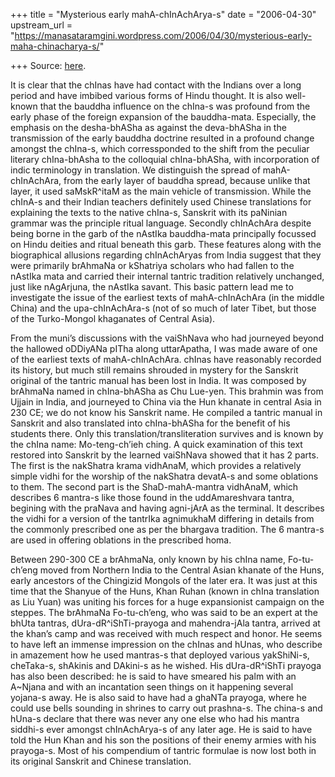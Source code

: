+++
title = "Mysterious early mahA-chInAchArya-s"
date = "2006-04-30"
upstream_url = "https://manasataramgini.wordpress.com/2006/04/30/mysterious-early-maha-chinacharya-s/"

+++
Source: [here](https://manasataramgini.wordpress.com/2006/04/30/mysterious-early-maha-chinacharya-s/).

It is clear that the chInas have had contact with the Indians over a
long period and have imbibed various forms of Hindu thought. It is also
well-known that the bauddha influence on the chIna-s was profound from
the early phase of the foreign expansion of the bauddha-mata.
Especially, the emphasis on the desha-bhASha as against the deva-bhASha
in the transmission of the early bauddha doctrine resulted in a profound
change amongst the chIna-s, which corressponded to the shift from the
peculiar literary chIna-bhAsha to the colloquial chIna-bhASha, with
incorporation of indic terminology in translation. We distinguish the
spread of mahA-chInAchAra, from the early layer of bauddha spread,
because unlike that layer, it used saMskR^itaM as the main vehicle of
transmission. While the chInA-s and their Indian teachers definitely
used Chinese translations for explaining the texts to the native
chIna-s, Sanskrit with its paNinian grammar was the principle ritual
language. Secondly chInAchAra despite being borne in the garb of the
nAstIka bauddha-mata principally focussed on Hindu deities and ritual
beneath this garb. These features along with the biographical allusions
regarding chInAchAryas from India suggest that they were primarily
brAhmaNa or kShatriya scholars who had fallen to the nAstIka mata and
carried their internal tantric tradition relatively unchanged, just like
nAgArjuna, the nAstIka savant. This basic pattern lead me to investigate
the issue of the earliest texts of mahA-chInAchAra (in the middle China)
and the upa-chInAchAra-s (not of so much of later Tibet, but those of
the Turko-Mongol khaganates of Central Asia).

From the muni’s discussions with the vaiShNava who had journeyed beyond
the hallowed oDDiyANa pITha along uttarApatha, I was made aware of one
of the earliest texts of mahA-chInAchAra. chInas have reasonably
recorded its history, but much still remains shrouded in mystery for the
Sanskrit original of the tantric manual has been lost in India. It was
composed by brAhmaNa named in chIna-bhASha as Chu Lue-yen. This brahmin
was from Ujjain in India, and journeyed to China via the Hun khanate in
central Asia in 230 CE; we do not know his Sanskrit name. He compiled a
tantric manual in Sanskrit and also translated into chIna-bhASha for the
benefit of his students there. Only this translation/transliteration
survives and is known by the chIna name: Mo-teng-ch’ieh ching. A quick
examination of this text restored into Sanskrit by the learned vaiShNava
showed that it has 2 parts. The first is the nakShatra krama vidhAnaM,
which provides a relatively simple vidhi for the worship of the
nakShatra devatA-s and some oblations to them. The second part is the
ShaD-mahA-mantra vidhAnaM, which describes 6 mantra-s like those found
in the uddAmareshvara tantra, begining with the praNava and having
agni-jArA as the terminal. It describes the vidhi for a version of the
tantrIka agnimukhaM differing in details from the commonly prescribed
one as per the bhargava tradition. The 6 mantra-s are used in offering
oblations in the prescribed homa.

Between 290-300 CE a brAhmaNa, only known by his chIna name,
Fo-tu-ch’eng moved from Northern India to the Central Asian khanate of
the Huns, early ancestors of the Chingizid Mongols of the later era. It
was just at this time that the Shanyue of the Huns, Khan Ruhan (known in
chIna translation as Liu Yuan) was uniting his forces for a huge
expansionist campaign on the steppes. The brAhmaNa Fo-tu-ch’eng, who was
said to be an expert at the bhUta tantras, dUra-dR^iShTi-prayoga and
mahendra-jAla tantra, arrived at the khan’s camp and was received with
much respect and honor. He seems to have left an immense impression on
the chInas and hUnas, who describe in amazement how he used mantras-s
that deployed various yakShiNi-s, cheTaka-s, shAkinis and DAkini-s as he
wished. His dUra-dR^iShTi prayoga has also been described: he is said to
have smeared his palm with an A\~Njana and with an incantation seen
things on it happening several yojana-s away. He is also said to have
had a ghaNTa prayoga, where he could use bells sounding in shrines to
carry out prashna-s. The china-s and hUna-s declare that there was never
any one else who had his mantra siddhi-s ever amongst chInAchArya-s of
any later age. He is said to have told the Hun Khan and his son the
positions of their enemy armies with his prayoga-s. Most of his
compendium of tantric formulae is now lost both in its original Sanskrit
and Chinese translation.

